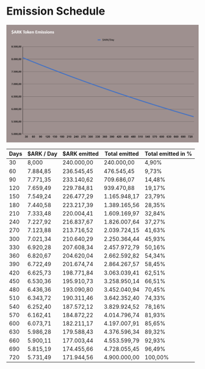 # Emission Schedule

![](<../../../.gitbook/assets/$ARK Token Emission.png>)

<table><thead><tr><th data-type="number">Days</th><th>$ARK / Day</th><th>$ARK emitted</th><th>Total emitted</th><th>Total emitted in %</th></tr></thead><tbody><tr><td>30</td><td>8,000</td><td>240.000,00</td><td>240.000,00</td><td>4,90%</td></tr><tr><td>60</td><td>7.884,85</td><td>236.545,45</td><td>476.545,45</td><td>9,73%</td></tr><tr><td>90</td><td>7.771,35</td><td>233.140,62</td><td>709.686,07</td><td>14,48%</td></tr><tr><td>120</td><td>7.659,49</td><td>229.784,81</td><td>939.470,88</td><td>19,17%</td></tr><tr><td>150</td><td>7.549,24</td><td>226.477,29</td><td>1.165.948,17</td><td>23,79%</td></tr><tr><td>180</td><td>7.440,58</td><td>223.217,39</td><td>1.389.165,56</td><td>28,35%</td></tr><tr><td>210</td><td>7.333,48</td><td>220.004,41</td><td>1.609.169,97</td><td>32,84%</td></tr><tr><td>240</td><td>7.227,92</td><td>216.837,67</td><td>1.826.007,64</td><td>37,27%</td></tr><tr><td>270</td><td>7.123,88</td><td>213.716,52</td><td>2.039.724,15</td><td>41,63%</td></tr><tr><td>300</td><td>7.021,34</td><td>210.640,29</td><td>2.250.364,44</td><td>45,93%</td></tr><tr><td>330</td><td>6.920,28</td><td>207.608,34</td><td>2.457.972,79</td><td>50,16%</td></tr><tr><td>360</td><td>6.820,67</td><td>204.620,04</td><td>2.662.592,82</td><td>54,34%</td></tr><tr><td>390</td><td>6.722,49</td><td>201.674,74</td><td>2.864.267,57</td><td>58,45%</td></tr><tr><td>420</td><td>6.625,73</td><td>198.771,84</td><td>3.063.039,41</td><td>62,51%</td></tr><tr><td>450</td><td>6.530,36</td><td>195.910,73</td><td>3.258.950,14</td><td>66,51%</td></tr><tr><td>480</td><td>6.436,36</td><td>193.090,80</td><td>3.452.040,94</td><td>70,45%</td></tr><tr><td>510</td><td>6.343,72</td><td>190.311,46</td><td>3.642.352,40</td><td>74,33%</td></tr><tr><td>540</td><td>6.252,40</td><td>187.572,12</td><td>3.829.924,52</td><td>78,16%</td></tr><tr><td>570</td><td>6.162,41</td><td>184.872,22</td><td>4.014.796,74</td><td>81,93%</td></tr><tr><td>600</td><td>6.073,71</td><td>182.211,17</td><td>4.197.007,91</td><td>85,65%</td></tr><tr><td>630</td><td>5.986,28</td><td>179.588,43</td><td>4.376.596,34</td><td>89,32%</td></tr><tr><td>660</td><td>5.900,11</td><td>177.003,44</td><td>4.553.599,79</td><td>92,93%</td></tr><tr><td>690</td><td>5.815,19</td><td>174.455,66</td><td>4.728.055,45</td><td>96,49%</td></tr><tr><td>720</td><td>5.731,49</td><td>171.944,56</td><td>4.900.000,00</td><td>100,00%</td></tr></tbody></table>
